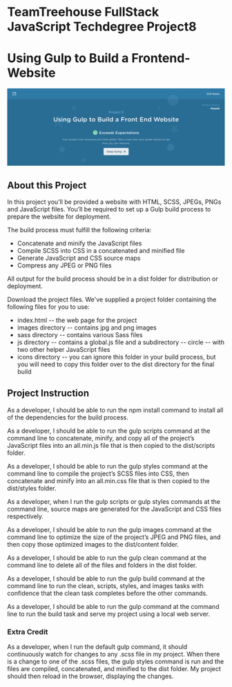 # TeamTreehouse FullStack JavaScript Techdegree Project8
# Using Gulp to Build a Frontend-Website

![alt text](https://github.com/newKeating/FS-techdegree-project8-Using-Gulp-to-Build-a-Frontend-Website/blob/master/Project8-Pass.png)

## About this Project

In this project you’ll be provided a website with HTML, SCSS, JPEGs, PNGs and JavaScript files. You’ll be required to set up a Gulp build process to prepare the website for deployment.

The build process must fulfill the following criteria:

- Concatenate and minify the JavaScript files
- Compile SCSS into CSS in a concatenated and minified file
- Generate JavaScript and CSS source maps
- Compress any JPEG or PNG files

All output for the build process should be in a dist folder for distribution or deployment.

Download the project files. We've supplied a project folder containing the following files for you to use:

- index.html -- the web page for the project
- images directory -- contains jpg and png images
- sass directory -- contains various Sass files
- js directory -- contains a global.js file and a subdirectory -- circle -- with two other helper JavaScript files
- icons directory -- you can ignore this folder in your build process, but you will need to copy this folder over to the dist directory for the final build

## Project Instruction

As a developer, I should be able to run the npm install command to install all of the dependencies for the build process.

As a developer, I should be able to run the gulp scripts command at the command line to concatenate, minify, and copy all of the project’s JavaScript files into an all.min.js file that is then copied to the dist/scripts folder.

As a developer, I should be able to run the gulp styles command at the command line to compile the project’s SCSS files into CSS, then concatenate and minify into an all.min.css file that is then copied to the dist/styles folder.

As a developer, when I run the gulp scripts or gulp styles commands at the command line, source maps are generated for the JavaScript and CSS files respectively.

As a developer, I should be able to run the gulp images command at the command line to optimize the size of the project’s JPEG and PNG files, and then copy those optimized images to the dist/content folder.

As a developer, I should be able to run the gulp clean command at the command line to delete all of the files and folders in the dist folder.

As a developer, I should be able to run the gulp build command at the command line to run the clean, scripts, styles, and images tasks with confidence that the clean task completes before the other commands.

As a developer, I should be able to run the gulp command at the command line to run the build task and serve my project using a local web server.

### Extra Credit

As a developer, when I run the default gulp command, it should continuously watch for changes to any .scss file in my project. When there is a change to one of the .scss files, the gulp styles command is run and the files are compiled, concatenated, and minified to the dist folder. My project should then reload in the browser, displaying the changes.


